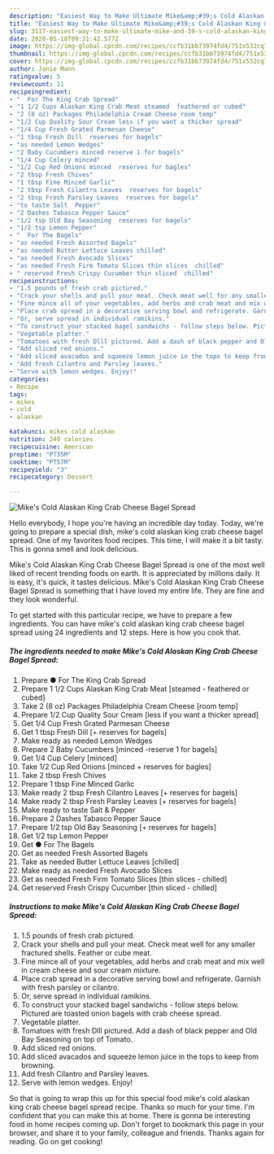 ```yaml
---
description: "Easiest Way to Make Ultimate Mike&amp;#39;s Cold Alaskan King Crab Cheese Bagel Spread"
title: "Easiest Way to Make Ultimate Mike&amp;#39;s Cold Alaskan King Crab Cheese Bagel Spread"
slug: 3117-easiest-way-to-make-ultimate-mike-and-39-s-cold-alaskan-king-crab-cheese-bagel-spread
date: 2020-05-18T09:21:42.577Z
image: https://img-global.cpcdn.com/recipes/ccfb31bb73974fd4/751x532cq70/mikes-cold-alaskan-king-crab-cheese-bagel-spread-recipe-main-photo.jpg
thumbnail: https://img-global.cpcdn.com/recipes/ccfb31bb73974fd4/751x532cq70/mikes-cold-alaskan-king-crab-cheese-bagel-spread-recipe-main-photo.jpg
cover: https://img-global.cpcdn.com/recipes/ccfb31bb73974fd4/751x532cq70/mikes-cold-alaskan-king-crab-cheese-bagel-spread-recipe-main-photo.jpg
author: Janie Mann
ratingvalue: 5
reviewcount: 11
recipeingredient:
- "  For The King Crab Spread"
- "1 1/2 Cups Alaskan King Crab Meat steamed  feathered or cubed"
- "2 (8 oz) Packages Philadelphia Cream Cheese room temp"
- "1/2 Cup Quality Sour Cream less if you want a thicker spread"
- "1/4 Cup Fresh Grated Parmesan Cheese"
- "1 tbsp Fresh Dill  reserves for bagels"
- "as needed Lemon Wedges"
- "2 Baby Cucumbers minced reserve 1 for bagels"
- "1/4 Cup Celery minced"
- "1/2 Cup Red Onions minced  reserves for bagles"
- "2 tbsp Fresh Chives"
- "1 tbsp Fine Minced Garlic"
- "2 tbsp Fresh Cilantro Leaves  reserves for bagels"
- "2 tbsp Fresh Parsley Leaves  reserves for bagels"
- "to taste Salt  Pepper"
- "2 Dashes Tabasco Pepper Sauce"
- "1/2 tsp Old Bay Seasoning  reserves for bagels"
- "1/2 tsp Lemon Pepper"
- "  For The Bagels"
- "as needed Fresh Assorted Bagels"
- "as needed Butter Lettuce Leaves chilled"
- "as needed Fresh Avocado Slices"
- "as needed Fresh Firm Tomato Slices thin slices  chilled"
- " reserved Fresh Crispy Cucumber thin sliced  chilled"
recipeinstructions:
- "1.5 pounds of fresh crab pictured."
- "Crack your shells and pull your meat. Check meat well for any smaller fractured shells. Feather or cube meat."
- "Fine mince all of your vegetables, add herbs and crab meat and mix well in cream cheese and sour cream mixture."
- "Place crab spread in a decorative serving bowl and refrigerate. Garnish with fresh parsley or cilantro."
- "Or, serve spread in individual ramikins."
- "To construct your stacked bagel sandwichs - follow steps below. Pictured are toasted onion bagels with crab cheese spread."
- "Vegetable platter."
- "Tomatoes with fresh Dlll pictured. Add a dash of black pepper and Old Bay Seasoning on top of Tomato."
- "Add sliced red onions."
- "Add sliced avacados and squeeze lemon juice in the tops to keep from browning."
- "Add fresh Cilantro and Parsley leaves."
- "Serve with lemon wedges. Enjoy!"
categories:
- Recipe
tags:
- mikes
- cold
- alaskan

katakunci: mikes cold alaskan 
nutrition: 249 calories
recipecuisine: American
preptime: "PT35M"
cooktime: "PT57M"
recipeyield: "3"
recipecategory: Dessert

---
```



![Mike&#39;s Cold Alaskan King Crab Cheese Bagel Spread](https://img-global.cpcdn.com/recipes/ccfb31bb73974fd4/751x532cq70/mikes-cold-alaskan-king-crab-cheese-bagel-spread-recipe-main-photo.jpg)

Hello everybody, I hope you're having an incredible day today. Today, we're going to prepare a special dish, mike&#39;s cold alaskan king crab cheese bagel spread. One of my favorites food recipes. This time, I will make it a bit tasty. This is gonna smell and look delicious.



Mike&#39;s Cold Alaskan King Crab Cheese Bagel Spread is one of the most well liked of recent trending foods on earth. It is appreciated by millions daily. It is easy, it's quick, it tastes delicious. Mike&#39;s Cold Alaskan King Crab Cheese Bagel Spread is something that I have loved my entire life. They are fine and they look wonderful.


To get started with this particular recipe, we have to prepare a few ingredients. You can have mike&#39;s cold alaskan king crab cheese bagel spread using 24 ingredients and 12 steps. Here is how you cook that.

<!--inarticleads1-->

##### The ingredients needed to make Mike&#39;s Cold Alaskan King Crab Cheese Bagel Spread:

1. Prepare  ● For The King Crab Spread
1. Prepare 1 1/2 Cups Alaskan King Crab Meat [steamed - feathered or cubed]
1. Take 2 (8 oz) Packages Philadelphia Cream Cheese [room temp]
1. Prepare 1/2 Cup Quality Sour Cream [less if you want a thicker spread]
1. Get 1/4 Cup Fresh Grated Parmesan Cheese
1. Get 1 tbsp Fresh Dill [+ reserves for bagels]
1. Make ready as needed Lemon Wedges
1. Prepare 2 Baby Cucumbers [minced -reserve 1 for bagels]
1. Get 1/4 Cup Celery [minced]
1. Take 1/2 Cup Red Onions [minced + reserves for bagles]
1. Take 2 tbsp Fresh Chives
1. Prepare 1 tbsp Fine Minced Garlic
1. Make ready 2 tbsp Fresh Cilantro Leaves [+ reserves for bagels]
1. Make ready 2 tbsp Fresh Parsley Leaves [+ reserves for bagels]
1. Make ready to taste Salt &amp; Pepper
1. Prepare 2 Dashes Tabasco Pepper Sauce
1. Prepare 1/2 tsp Old Bay Seasoning [+ reserves for bagels]
1. Get 1/2 tsp Lemon Pepper
1. Get  ● For The Bagels
1. Get as needed Fresh Assorted Bagels
1. Take as needed Butter Lettuce Leaves [chilled]
1. Make ready as needed Fresh Avocado Slices
1. Get as needed Fresh Firm Tomato Slices [thin slices - chilled]
1. Get  reserved Fresh Crispy Cucumber [thin sliced - chilled]




<!--inarticleads2-->

##### Instructions to make Mike&#39;s Cold Alaskan King Crab Cheese Bagel Spread:

1. 1.5 pounds of fresh crab pictured.
1. Crack your shells and pull your meat. Check meat well for any smaller fractured shells. Feather or cube meat.
1. Fine mince all of your vegetables, add herbs and crab meat and mix well in cream cheese and sour cream mixture.
1. Place crab spread in a decorative serving bowl and refrigerate. Garnish with fresh parsley or cilantro.
1. Or, serve spread in individual ramikins.
1. To construct your stacked bagel sandwichs - follow steps below. Pictured are toasted onion bagels with crab cheese spread.
1. Vegetable platter.
1. Tomatoes with fresh Dlll pictured. Add a dash of black pepper and Old Bay Seasoning on top of Tomato.
1. Add sliced red onions.
1. Add sliced avacados and squeeze lemon juice in the tops to keep from browning.
1. Add fresh Cilantro and Parsley leaves.
1. Serve with lemon wedges. Enjoy!




So that is going to wrap this up for this special food mike&#39;s cold alaskan king crab cheese bagel spread recipe. Thanks so much for your time. I'm confident that you can make this at home. There is gonna be interesting food in home recipes coming up. Don't forget to bookmark this page in your browser, and share it to your family, colleague and friends. Thanks again for reading. Go on get cooking!
